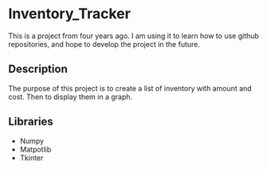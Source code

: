 # Inventory_Tracker

This is a project from four years ago. I am using it to learn how to use github repositories, and hope to develop the project in the future.

## Description

The purpose of this project is to create a list of inventory with amount and cost. Then to display them in a graph. 

## Libraries

- Numpy
- Matpotlib
- Tkinter
